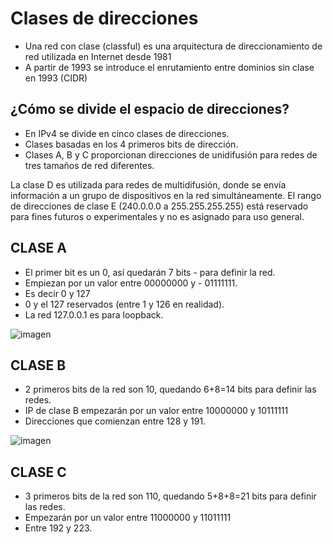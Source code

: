 # Clases de direcciones

- Una red con clase (classful) es una arquitectura de direccionamiento de red utilizada en Internet desde 1981
- A partir de 1993 se introduce el enrutamiento entre dominios sin clase en 1993 (CIDR)

## ¿Cómo se divide el espacio de direcciones?

- En IPv4 se divide en cinco clases de direcciones.
- Clases basadas en los 4 primeros bits de dirección.
- Clases A, B y C proporcionan direcciones de unidifusión para redes de tres tamaños de red diferentes.

 La clase D es utilizada para redes de multidifusión, donde se envía información a un grupo de dispositivos en la red simultáneamente. El rango de direcciones de clase E (240.0.0.0 a 255.255.255.255) está reservado para fines futuros o experimentales y no es asignado para uso general.

## CLASE A

- El primer bit es un 0, así quedarán 7 bits - para definir la red.
- Empiezan por un valor entre 00000000 y - 01111111.
- Es decir 0 y 127
- 0 y el 127 reservados (entre 1 y 126 en realidad).
- La red 127.0.0.1 es para loopback.

![imagen](2019-05-08-08-43-36.png)

## CLASE B

- 2 primeros bits de la red son 10, quedando 6+8=14 bits para definir las redes.
- IP de clase B empezarán por un valor entre 10000000 y 10111111
- Direcciones que comienzan entre 128 y 191.

![imagen](2019-05-08-08-43-44.png)

## CLASE C

- 3 primeros bits de la red son 110, quedando 5+8+8=21 bits para definir las redes.
- Empezarán por un valor entre 11000000 y 11011111
- Entre 192 y 223.